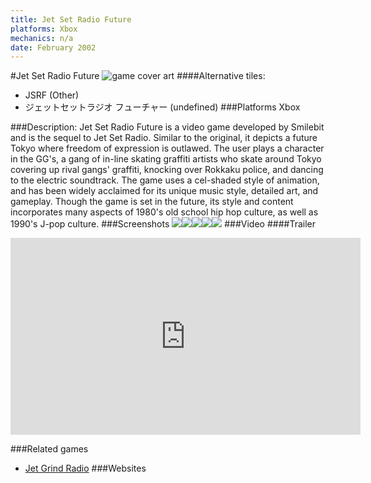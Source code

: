 ```yaml
---
title: Jet Set Radio Future
platforms: Xbox
mechanics: n/a
date: February 2002
---
```

#Jet Set Radio Future
![game cover art](//images.igdb.com/igdb/image/upload/t_cover_big/pyo7wstu4k6pcgilvgif.jpg "Logo Title Text 1")
####Alternative tiles:
* JSRF (Other)
* ジェットセットラジオ フューチャー (undefined)
###Platforms
Xbox

###Description:
Jet Set Radio Future is a video game developed by Smilebit and is the sequel to Jet Set Radio. Similar to the original, it depicts a future Tokyo where freedom of expression is outlawed. The user plays a character in the GG's, a gang of in-line skating graffiti artists who skate around Tokyo covering up rival gangs' graffiti, knocking over Rokkaku police, and dancing to the electric soundtrack. The game uses a cel-shaded style of animation, and has been widely acclaimed for its unique music style, detailed art, and gameplay. Though the game is set in the future, its style and content incorporates many aspects of 1980's old school hip hop culture, as well as 1990's J-pop culture.
###Screenshots
<a target="_blank" href="//images.igdb.com/igdb/image/upload/t_cover_big/icisif1mq16fn5rzmxbn.jpg"><img src="//images.igdb.com/igdb/image/upload/t_thumb/icisif1mq16fn5rzmxbn.jpg"/></a><a target="_blank" href="//images.igdb.com/igdb/image/upload/t_cover_big/ppudj4nzyjtfu3lo8foh.jpg"><img src="//images.igdb.com/igdb/image/upload/t_thumb/ppudj4nzyjtfu3lo8foh.jpg"/></a><a target="_blank" href="//images.igdb.com/igdb/image/upload/t_cover_big/tpvsniqrc8mbm9nkmchf.jpg"><img src="//images.igdb.com/igdb/image/upload/t_thumb/tpvsniqrc8mbm9nkmchf.jpg"/></a><a target="_blank" href="//images.igdb.com/igdb/image/upload/t_cover_big/k77bn9ud5en3tpjxncxy.jpg"><img src="//images.igdb.com/igdb/image/upload/t_thumb/k77bn9ud5en3tpjxncxy.jpg"/></a><a target="_blank" href="//images.igdb.com/igdb/image/upload/t_cover_big/ctyvibv2y1gj0qag99sb.jpg"><img src="//images.igdb.com/igdb/image/upload/t_thumb/ctyvibv2y1gj0qag99sb.jpg"/></a>
###Video
####Trailer

<iframe width="560" height="315" src="https://www.youtube.com/embed/Rf6naKIIuf0" frameborder="0" allowfullscreen></iframe>

###Related games
* [Jet Grind Radio](/games/jet-grind-radio-4364/)
###Websites

